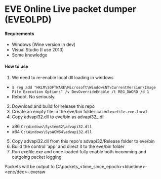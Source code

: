 # EVE Online Live packet dumper (EVEOLPD)

#### Requirements
* Windows (Wine version in dev)
* Visual Studio (I use 2013)
* Some knowledge

#### How to use  
1. We need to re-enable local dll loading in windows
  * `$ reg add "HKLM\SOFTWARE\Microsoft\WindowsNT\CurrentVersion\Image File Execution Options" /v DevOverrideEnable /t REG_DWORD /d 1`  
  * Reboot. No seriously.
2.  Download and build for release this repo
3. Create an empty file in the eve/bin folder called `exefile.exe.local`
4. Copy advapi32.dll to eve/bin as advapi32_.dll
  * x86 `C:\Windows\System32\advapi32.dll`
  * x64 `C:\Windows\SysWOW64\advapi32.dll`
5. Copy advapi32.dll from this repo's advapi32/Release folder to eve/bin
6. Build the control 'app' and direct it to the eve/bin folder
7. Run exefile.exe and once loaded fully enable both incomming and outgoing packet logging

Packets will be output to 
    C:\packets_<time_since_epoch>\<bluetime>-<enc/dec>-<count>.everaw
    
